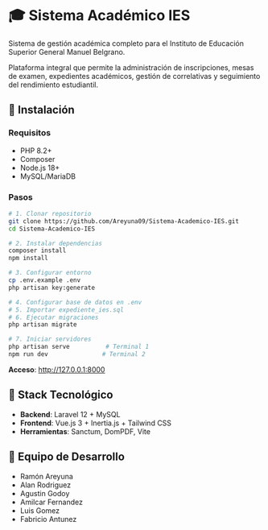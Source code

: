 # 🎓 Sistema Académico IES

Sistema de gestión académica completo para el Instituto de Educación Superior General Manuel Belgrano.

Plataforma integral que permite la administración de inscripciones, mesas de examen, expedientes académicos, gestión de correlativas y seguimiento del rendimiento estudiantil.

## 🚀 Instalación

### Requisitos
- PHP 8.2+
- Composer
- Node.js 18+
- MySQL/MariaDB

### Pasos

```bash
# 1. Clonar repositorio
git clone https://github.com/Areyuna09/Sistema-Academico-IES.git
cd Sistema-Academico-IES

# 2. Instalar dependencias
composer install
npm install

# 3. Configurar entorno
cp .env.example .env
php artisan key:generate

# 4. Configurar base de datos en .env
# 5. Importar expediente_ies.sql
# 6. Ejecutar migraciones
php artisan migrate

# 7. Iniciar servidores
php artisan serve          # Terminal 1
npm run dev               # Terminal 2
```

**Acceso**: http://127.0.0.1:8000

## 🔧 Stack Tecnológico

- **Backend**: Laravel 12 + MySQL
- **Frontend**: Vue.js 3 + Inertia.js + Tailwind CSS
- **Herramientas**: Sanctum, DomPDF, Vite

## 👥 Equipo de Desarrollo

- Ramón Areyuna
- Alan Rodriguez
- Agustin Godoy
- Amilcar Fernandez
- Luis Gomez
- Fabricio Antunez
